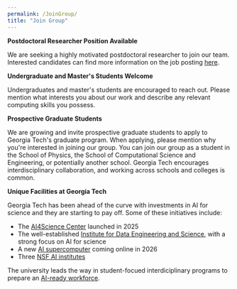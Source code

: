 ```yaml
---
permalink: /JoinGroup/
title: "Join Group"
---
```

**Postdoctoral Researcher Position Available**

We are seeking a highly motivated postdoctoral researcher to join our team. Interested candidates can find more information on the job posting [here](https://inspirehep.net/jobs/2962185).

**Undergraduate and Master's Students Welcome**

Undergraduates and master's students are encouraged to reach out. Please mention what interests you about our work and describe any relevant computing skills you possess.

**Prospective Graduate Students**

We are growing and invite prospective graduate students to apply to Georgia Tech's graduate program. When applying, please mention why you're interested in joining our group. You can join our group as a student in the School of Physics, the School of Computational Science and Engineering, or potentially another school. Georgia Tech encourages interdisciplinary collaboration, and working across schools and colleges is common.

**Unique Facilities at Georgia Tech**

Georgia Tech has been ahead of the curve with investments in AI for science and they are starting to pay off. Some of these initiatives include:

- The [AI4Science Center](https://ai4science.ai.gatech.edu) launched in 2025
- The well-established [Institute for Data Engineering and Science](https://research.gatech.edu/data), with a strong focus on AI for science
- A new [AI supercomputer](https://www.forbes.com/sites/michaeltnietzel/2025/07/20/nsf-gives-georgia-tech-20-million-to-build-ai-focused-supercomputer/) coming online in 2026
- Three [NSF AI institutes](https://aiinstitutes.org/georgia-techs-leading-role-in-nsf-funded-ai-research-and-innovation/#:~:text=Home%20to%20the%20AI4OPT%2C%20AI-ALOE%2C%20AI-CARING%20institutes%2C%20and,of%20AI%20through%20research%2C%20outreach%2C%20and%20educational%20programs.)

The university leads the way in student-focued interdiciplinary programs to prepare an [AI-ready workforce](https://www.bing.com/ck/a?!&&p=9bca1adfa7cea7b575b730453411f8c461f77585d12385b1d5fad97fc268f5f8JmltdHM9MTc1NjMzOTIwMA&ptn=3&ver=2&hsh=4&fclid=200728a9-d9e2-6390-070b-3d7cd86162d8&u=a1aHR0cHM6Ly93d3cuZm9yYmVzLmNvbS9zaXRlcy9jb21taXR0ZWVvZjIwMC8yMDI1LzAyLzEwL2dyYWR1YXRpbmctdGhlLW5ldy1haS1yZWFkeS13b3JrZm9yY2UtaG93LWdhLXRlY2gtaXMtbGVhZGluZy10aGUtd2F5Lw).
